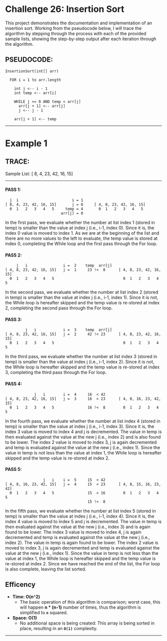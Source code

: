 # Challenge 26: Insertion Sort
This project demonstrates the documentation and implementation of an insertion sort.
Working from the pseudocode below, I will trace the algorithm by stepping through the process with each of the provided sample lists, showing the step-by-step output after each iteration through the algorithm.

## PSEUDOCODE:
```
InsertionSort(int[] arr)

  FOR i = 1 to arr.length

    int j <-- i - 1
    int temp <-- arr[i]

    WHILE j >= 0 AND temp < arr[j]
      arr[j + 1] <-- arr[j]
      j <-- j - 1

    arr[j + 1] <-- temp

```

---

# Example 1
## TRACE:
Sample List: 	[ 8, 4, 23, 42, 16, 15]

---

#### PASS 1:
```        INITIAL:                             RESULT:
  j  i                        i = 1
[ 8, 4, 23, 42, 16, 15]       j = 0     [ 4, 8, 23, 42, 16, 15]
  0  1   2   3   4   5     temp = 4       0  1   2   3   4   5
                         arr[j] = 8
```
In the first pass, we evaluate whether the number at list index 1 (stored in temp) is smaller than the value at index j (i.e., i-1, index 0). Since it is, the index 0 value is moved to index 1. As we are at the beginning of the list and there are no more values to the left to evaluate, the temp value is stored at index 0, completing the While loop and the first pass through the For loop.


#### PASS 2:
```        INITIAL:                                      RESULT:
     j   i                i =  2    temp  arr[j]
[ 4, 8, 23, 42, 16, 15]   j =  1     23 !<  8      [ 4, 8, 23, 42, 16, 15]
  0  1   2   3   4   5                               0  1   2   3   4   5
```
In the second pass, we evaluate whether the number at list index 2 (stored in temp) is smaller than the value at index j (i.e., i-1, index 1). Since it is not, the While loop is hereafter skipped and the temp value is re-stored at index 2, completing the second pass through the For loop.


#### PASS 3:
```        INITIAL:                                      RESULT:
         j   i            i =  3    temp  arr[j]
[ 4, 8, 23, 42, 16, 15]   j =  2     42 !< 23      [ 4, 8, 23, 42, 16, 15]
  0  1   2   3   4   5                               0  1   2   3   4   5
```
In the third pass, we evaluate whether the number at list index 3 (stored in temp) is smaller than the value at index j (i.e., i-1, index 2). Since it is not, the While loop is hereafter skipped and the temp value is re-stored at index 3, completing the third pass through the For loop.

#### PASS 4:
```        INITIAL:                    temp  arr[j]      RESULT:
             j   i        i =  4     16  < 42   
[ 4, 8, 23, 42, 16, 15]   j =  3     16  < 23      [ 4, 8, 16, 23, 42, 15]
  0  1   2   3   4   5               16 !<  8        0  1   2   3   4   5
```
In the fourth pass, we evaluate whether the number at list index 4 (stored in temp) is smaller than the value at index j (i.e., i-1, index 3). Since it is, the index 3 value is moved to index 4 and j is decremented. The value in temp is then evaluated against the value at the new j (i.e., index 2) and is also found to be lower. The index 2 value is moved to index 3, j is again decremented and temp is evaluated against the value at the new j (i.e., index 1). Since the value in temp is not less than the value at index 1, the While loop is hereafter skipped and the temp value is re-stored at index 2.


#### PASS 5:
```        INITIAL:                    temp  arr[j]      RESULT:
                 j   i    i =  5     15  < 42   
[ 4, 8, 16, 23, 42, 15]   j =  4     15  < 23      [ 4, 8, 15, 16, 23, 42]
  0  1   2   3   4   5               15  < 16        0  1   2   3   4   5
                                     15 !<  8
```
In the fifth pass, we evaluate whether the number at list index 5 (stored in temp) is smaller than the value at index j (i.e., i-1, index 4). Since it is, the index 4 value is moved to index 5 and j is decremented. The value in temp is then evaluated against the value at the new j (i.e., index 3) and is again found to be lower. The index 3 value is moved to index 4, j is again decremented and temp is evaluated against the value at the new j (i.e., index 2). The value in temp is again found to be lower. The index 2 value is moved to index 3, j is again decremented and temp is evaluated against the value at the new j (i.e., index 1). Since the value in temp is not less than the value at index 1, the While loop is hereafter skipped and the temp value is re-stored at index 2. Since we have reached the end of the list, the For loop is also complete, leaving the list sorted.


## Efficency
- __Time: O(n^2)__
	- The basic operation of this algorithm is comparison; worst case, this will happen __n * (n-1)__ number of times, thus the algorithm is simplified to __`n`__ squared.
- __Space: O(1)__
	- No additional space is being created: This array is being sorted in place, resulting in an __`O(1)`__ complexity.

---
